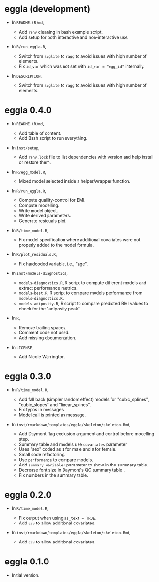 # eggla (development)

* In `README.(R)md`,
    + Add `renv` cleaning in bash example script.
    + Add setup for both interactive and non-interactive use.

* In `R/run_eggla.R`,
    + Switch from `svglite` to `ragg` to avoid issues with high number of elements.
    + Fix `id_var` which was not set with `id_var = "egg_id"` internally.

* In `DESCRIPTION`,
    + Switch from `svglite` to `ragg` to avoid issues with high number of elements.

# eggla 0.4.0

* In `README.(R)md`,
    + Add table of content.
    + Add Bash script to run everything.

* In `inst/setup`,
    + Add `renv.lock` file to list dependencies with version and help install or restore them.

* In `R/egg_model.R`,
    + Mixed model selected inside a helper/wrapper function.

* In `R/run_eggla.R`,
    + Compute quaility-control for BMI.
    + Compute modelling.
    + Write model object.
    + Write derived parameters.
    + Generate residuals plot.

* In `R/time_model.R`,
    + Fix model specification where additional covariates were not properly added to the model formula.

* In `R/plot_residuals.R`,
    + Fix hardcoded variable, i.e., "age".

* In `inst/models-diagnostics`,
    + `models-diagnostics.R`, R script to compute different models and extract performance metrics.
    + `models-best.R`, R script to compare models performance from `models-diagnostics.R`.
    + `models-adiposity.R`, R script to compare predicted BMI values to check for the "adiposity peak".

* In `R`,
    + Remove trailing spaces.
    + Comment code not used.
    + Add missing documentation.

* In `LICENSE`,
    + Add Nicole Warrington.

# eggla 0.3.0

* In `R/time_model.R`,
    + Add fall back (simpler random effect) models for "cubic_splines", "cubic_slopes" and "linear_splines".
    + Fix typos in messages.
    + Model call is printed as message.

* In `inst/rmarkdown/templates/eggla/skeleton/skeleton.Rmd`,
    + Add Daymont flag exclusion argument and control before modelling step.
    + Summary table and models use `covariates` parameter.
    + Uses "sex" coded as `1` for male and `0` for female.
    + Small code refactoring.
    + Use `performance` to compare models.
    + Add `summary_variables` parameter to show in the summary table.
    + Decrease font size in Daymont's QC summary table .
    + Fix numbers in the summary table.

# eggla 0.2.0

* In `R/time_model.R`,
    + Fix output when using `as_text = TRUE`.
    + Add `cov` to allow additional covariates.

* In `inst/rmarkdown/templates/eggla/skeleton/skeleton.Rmd`,
    + Add `cov` to allow additional covariates.

# eggla 0.1.0

* Initial version.
